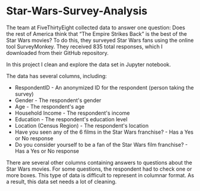 # Star-Wars-Survey-Analysis
The team at FiveThirtyEight collected data to answer one question: Does the rest of America think that “The Empire Strikes Back” is the best of the Star Wars movies? To do this, they surveyed Star Wars fans using the online tool SurveyMonkey. They received 835 total responses, which I downloaded from their GitHub repository.

In this project I clean and explore the data set in Jupyter notebook.

The data has several columns, including:

- RespondentID - An anonymized ID for the respondent (person taking the survey)
- Gender - The respondent's gender
- Age - The respondent's age
- Household Income - The respondent's income
- Education - The respondent's education level
- Location (Census Region) - The respondent's location
- Have you seen any of the 6 films in the Star Wars franchise? - Has a Yes or No response
- Do you consider yourself to be a fan of the Star Wars film franchise? - Has a Yes or No response

There are several other columns containing answers to questions about the Star Wars movies. For some questions, the respondent had to check one or more boxes. This type of data is difficult to represent in columnar format. As a result, this data set needs a lot of cleaning.
